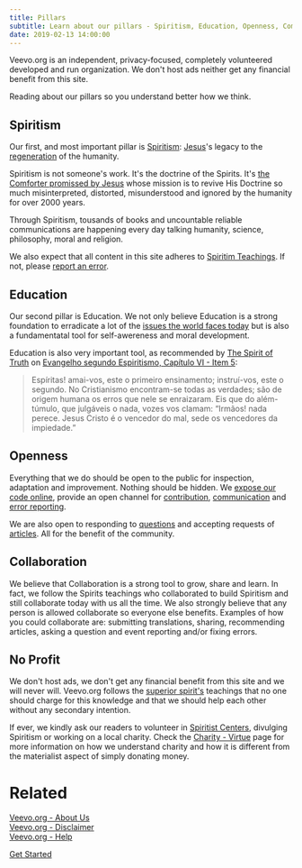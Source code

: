 ```yaml
---
title: Pillars
subtitle: Learn about our pillars - Spiritism, Education, Openness, Community and Zero Profit
date: 2019-02-13 14:00:00
---
```


Veevo.org is an independent, privacy-focused, completely volunteered developed and run organization. We don't host ads neither get any financial benefit from this site.

Reading about our pillars so you understand better how we think.

## Spiritism
Our first, and most important pillar is [Spiritism](/spiritism): [Jesus](/about/jesus)'s legacy to the [regeneration](/spiritism/worlds/regeneration) of the humanity.

Spiritism is not someone's work. It's the doctrine of the Spirits. It's [the Comforter promissed by Jesus](/messages/jesus/the-consoler) whose mission is to revive His Doctrine so much misinterpreted, distorted, misunderstood and ignored by the humanity for over 2000 years.

Through Spiritism, tousands of books and uncountable reliable communications are happening every day talking humanity, science, philosophy, moral and religion.

We also expect that all content in this site adheres to [Spiritim Teachings](/spiritism/teachings). If not, please [report an error](/report-error).

## Education
Our second pillar is Education. We not only believe Education is a strong foundation to erradicate a lot of the [issues the world faces today](/issues) but is also a fundamentatal tool for self-awereness and moral development.

Education is also very important tool, as recommended by [The Spirit of Truth](/about/spirit-of-truth) on [Evangelho segundo Espiritismo, Capítulo VI - Item 5](/books/allan-kardec/gospel-according-spiritism/5-5):
> Espíritas! amai-vos, este o primeiro ensinamento; instruí-vos, este o segundo. No Cristianismo encontram-se todas as verdades; são de origem humana os erros que nele se enraizaram. Eis que do além-túmulo, que julgáveis o nada, vozes vos clamam: “Irmãos! nada perece. Jesus Cristo é o vencedor do mal, sede os vencedores da impiedade.”

## Openness
Everything that we do should be open to the public for inspection, adaptation and improvement. Nothing should be hidden. We [expose our code online](https://github.com/veevo), provide an open channel for [contribution](/contribute), [communication](/contact) and [error reporting](/report-error).

We are also open to responding to [questions](/questions) and accepting requests of [articles](/articles). All for the benefit of the community.

## Collaboration
We believe that Collaboration is a strong tool to grow, share and learn. In fact, we follow the Spirits teachings who collaborated to build Spiritism and still collaborate today with us all the time. We also strongly believe that any person is allowed collaborate so everyone else benefits. Examples of how you could collaborate are: submitting translations, sharing, recommending articles, asking a question and event reporting and/or fixing errors.

## No Profit
We don't host ads, we don't get any financial benefit from this site and we will never will. Veevo.org follows the [superior spirit's](/about/superior-spirits) teachings that no one should charge for this knowledge and that we should help each other without any secondary intention.

If ever, we kindly ask our readers to volunteer in [Spiritist Centers](/spiritism/centers), divulging Spiritism or working on a local charity. Check the [Charity - Virtue](/virtues/charity) page for more information on how we understand charity and how it is different from the materialist aspect of simply donating money.

# Related
[Veevo.org - About Us](/about-us)  
[Veevo.org - Disclaimer](/disclaimer)  
[Veevo.org - Help](/help)  

<a href="/get-started" class="button special">Get Started</a>
